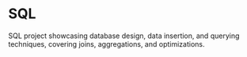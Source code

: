 # SQL
SQL project showcasing database design, data insertion, and querying techniques, covering joins, aggregations, and optimizations.
